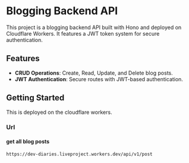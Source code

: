 # Blogging Backend API

This project is a blogging backend API built with Hono and deployed on Cloudflare Workers. It features a JWT token system for secure authentication.

## Features

- **CRUD Operations**: Create, Read, Update, and Delete blog posts.
- **JWT Authentication**: Secure routes with JWT-based authentication.

## Getting Started

This is deployed on the cloudflare workers.

### Url

#### get all blog posts

```sh
https://dev-diaries.liveproject.workers.dev/api/v1/post

```
